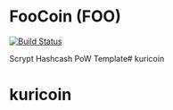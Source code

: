 FooCoin (FOO)
===========

[![Build Status](https://travis-ci.org/RazorLove/foocoin.png?branch=master)](https://travis-ci.org/RazorLove/foocoin)


Scrypt Hashcash PoW Template# kuricoin
# kuricoin
